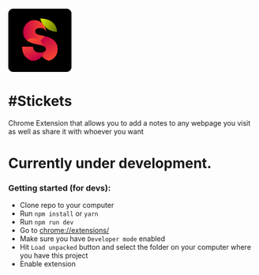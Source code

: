 ![#Stickets icon](https://raw.githubusercontent.com/b-ff/stickets/master/static/icons/128.png)

# #Stickets

Chrome Extension that allows you to add a notes to any webpage you visit as well as share it with whoever you want

# Currently under development.

### Getting started (for devs):

- Clone repo to your computer
- Run `npm install` or `yarn`
- Run `npm run dev`
- Go to [chrome://extensions/](chrome://extensions/)
- Make sure you have `Developer mode` enabled
- Hit `Load unpacked` button and select the folder on your computer where you have this project
- Enable extension
